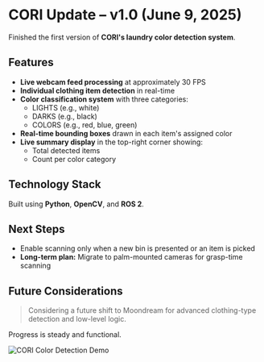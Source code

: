 # CORI Update – v1.0 (June 9, 2025)

Finished the first version of **CORI's laundry color detection system**.

## Features

- **Live webcam feed processing** at approximately 30 FPS
- **Individual clothing item detection** in real-time
- **Color classification system** with three categories:
  - LIGHTS (e.g., white)
  - DARKS (e.g., black)
  - COLORS (e.g., red, blue, green)
- **Real-time bounding boxes** drawn in each item's assigned color
- **Live summary display** in the top-right corner showing:
  - Total detected items
  - Count per color category

## Technology Stack

Built using **Python**, **OpenCV**, and **ROS 2**.

## Next Steps

- Enable scanning only when a new bin is presented or an item is picked
- **Long-term plan:** Migrate to palm-mounted cameras for grasp-time scanning

## Future Considerations

> Considering a future shift to Moondream for advanced clothing-type detection and low-level logic.

Progress is steady and functional.

![CORI Color Detection Demo](https://github.com/J-Uptegraph/CORI/blob/main/assets/gifs/openCV_Color_Sort_Test.gif)
